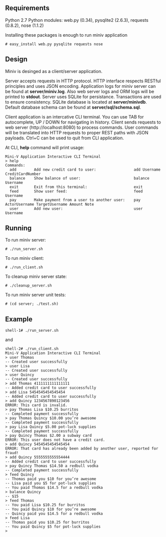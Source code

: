 Requirements
----------------
Python 2.7
Python modules: web.py (0.34), pysqlite2 (2.6.3), requests (0.8.2), nose (1.1.2)

Installing these packages is enough to run miniv application

    # easy_install web.py pysqlite requests nose

Design
----------------
Miniv is desinged as a client/server application. 

Server accepts requests in HTTP protocol. HTTP interface respects RESTful principles and uses JSON encoding. Application logs for miniv server can be found at **server/miniv.log**. Also web server logs and ORM logs will be printed to **stdout**. Server uses SQLite for persistance. Transactions are used to ensure consistency. SQLite database is located at **server/minivdb**. Default database schema can be found at **server/sql/schema.sql**.

Client application is an intercative CLI terminal. You can use TAB for autocomplete, UP / DOWN for navigating in history. Client sends requests to web server (http://localhost:8080) to process commands. User commands will be translated into HTTP requests to proper REST paths with JSON payloads. Ctrl+C can be used to quit from CLI application. 

At CLI, **help** command will print usage:

    Mini-V Application Interactive CLI Terminal
    > help
    Commands:
      add        Add new credit card to user:                 add Username CreditCardNumber 
      balance    Show balance of user:                        balance Username 
      exit       Exit from this terminal:                     exit 
      feed       Show user feed:                              feed Username 
      pay        Make payment from a user to another user:    pay ActorUsername TargetUsername Amount Note 
      user       Add new user:                                user Username 

Running
----------------
To run miniv server: 

    # ./run_server.sh

To run miniv client:

    # ./run_client.sh
    
To cleanup miniv server state: 

    # ./cleanup_server.sh

To run miniv server unit tests:

    # (cd server; ./test.sh)

Example
----------------

    shell-1# ./run_server.sh

and

    shell-2# ./run_client.sh
    Mini-V Application Interactive CLI Terminal
    > user Thomas
    -- Created user successfully
    > user Lisa
    -- Created user successfully
    > user Quincy
    -- Created user successfully
    > add Thomas 4111111111111111
    -- Added credit card to user successfully
    > add Lisa 5454545454545454
    -- Added credit card to user successfully
    > add Quincy 1234567890123456
    ERROR: This card is invalid.
    > pay Thomas Lisa $10.25 burritos
    -- Completed payment successfully
    > pay Thomas Quincy $10.00 you’re awesome
    -- Completed payment successfully
    > pay Lisa Quincy $5.00 pot-luck supplies
    -- Completed payment successfully
    > pay Quincy Thomas $2.00 a subway card
    ERROR: This user does not have a credit card.
    > add Quincy 5454545454545454
    ERROR: That card has already been added by another user, reported for fraud!
    > add Quincy 5555555555554444
    -- Added credit card to user successfully
    > pay Quincy Thomas $14.50 a redbull vodka
    -- Completed payment successfully
    > feed Quincy
    -- Thomas paid you $10 for you’re awesome
    -- Lisa paid you $5 for pot-luck supplies
    -- You paid Thomas $14.5 for a redbull vodka
    > balance Quincy
    -- $15
    > feed Thomas
    -- You paid Lisa $10.25 for burritos
    -- You paid Quincy $10 for you’re awesome
    -- Quincy paid you $14.5 for a redbull vodka
    > feed Lisa
    -- Thomas paid you $10.25 for burritos
    -- You paid Quincy $5 for pot-luck supplies
    > 
    



